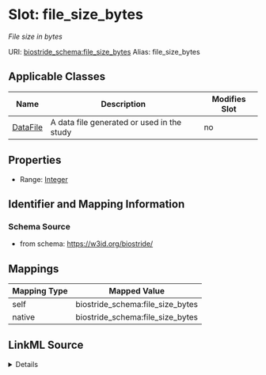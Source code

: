 

# Slot: file_size_bytes 


_File size in bytes_





URI: [biostride_schema:file_size_bytes](https://w3id.org/biostride/schema/file_size_bytes)
Alias: file_size_bytes

<!-- no inheritance hierarchy -->





## Applicable Classes

| Name | Description | Modifies Slot |
| --- | --- | --- |
| [DataFile](DataFile.md) | A data file generated or used in the study |  no  |






## Properties

* Range: [Integer](Integer.md)




## Identifier and Mapping Information






### Schema Source


* from schema: https://w3id.org/biostride/




## Mappings

| Mapping Type | Mapped Value |
| ---  | ---  |
| self | biostride_schema:file_size_bytes |
| native | biostride_schema:file_size_bytes |




## LinkML Source

<details>
```yaml
name: file_size_bytes
description: File size in bytes
from_schema: https://w3id.org/biostride/
rank: 1000
alias: file_size_bytes
owner: DataFile
domain_of:
- DataFile
range: integer

```
</details>